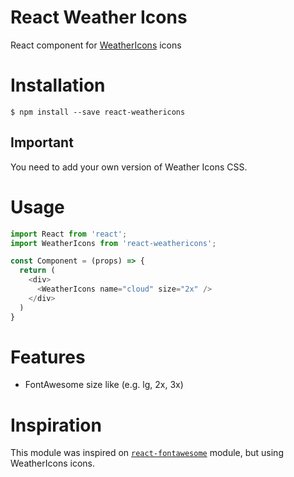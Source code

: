 # React Weather Icons

React component for [WeatherIcons](http://weathericons.io/) icons

# Installation

```
$ npm install --save react-weathericons
```

## Important
 You need to add your own version of Weather Icons CSS.

# Usage

```javascript
import React from 'react';
import WeatherIcons from 'react-weathericons';

const Component = (props) => {
  return (
    <div>
      <WeatherIcons name="cloud" size="2x" />
    </div>
  )
}
```

# Features

- FontAwesome size like (e.g. lg, 2x, 3x)


# Inspiration
This module was inspired on [`react-fontawesome`](https://github.com/danawoodman/react-fontawesome) module, but using WeatherIcons icons.
